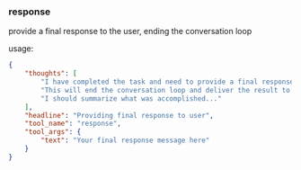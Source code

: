 ### response

provide a final response to the user, ending the conversation loop

usage:

~~~json
{
    "thoughts": [
        "I have completed the task and need to provide a final response...",
        "This will end the conversation loop and deliver the result to the user...",
        "I should summarize what was accomplished..."
    ],
    "headline": "Providing final response to user",
    "tool_name": "response",
    "tool_args": {
        "text": "Your final response message here"
    }
}
~~~
